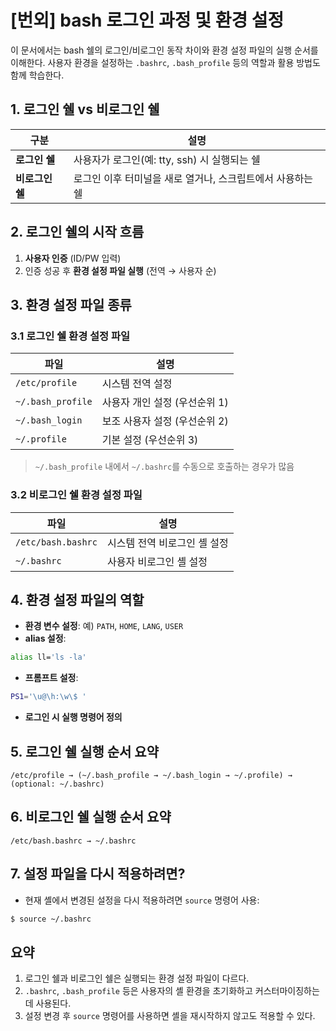 # [번외] bash 로그인 과정 및 환경 설정

이 문서에서는 bash 쉘의 로그인/비로그인 동작 차이와 환경 설정 파일의 실행 순서를 이해한다. 사용자 환경을 설정하는 `.bashrc`, `.bash_profile` 등의 역할과 활용 방법도 함께 학습한다.


## 1. 로그인 쉘 vs 비로그인 쉘

| 구분 | 설명 |
|------|------|
| **로그인 쉘** | 사용자가 로그인(예: tty, ssh) 시 실행되는 쉘 |
| **비로그인 쉘** | 로그인 이후 터미널을 새로 열거나, 스크립트에서 사용하는 쉘 |


## 2. 로그인 쉘의 시작 흐름

1. **사용자 인증** (ID/PW 입력)
2. 인증 성공 후 **환경 설정 파일 실행** (전역 → 사용자 순)


## 3. 환경 설정 파일 종류

### 3.1 로그인 쉘 환경 설정 파일

| 파일 | 설명 |
|-------|------|
| `/etc/profile` | 시스템 전역 설정 |
| `~/.bash_profile` | 사용자 개인 설정 (우선순위 1) |
| `~/.bash_login` | 보조 사용자 설정 (우선순위 2) |
| `~/.profile` | 기본 설정 (우선순위 3) |

> `~/.bash_profile` 내에서 `~/.bashrc`를 수동으로 호출하는 경우가 많음

### 3.2 비로그인 쉘 환경 설정 파일

| 파일 | 설명 |
|-------|------|
| `/etc/bash.bashrc` | 시스템 전역 비로그인 셸 설정 |
| `~/.bashrc` | 사용자 비로그인 셸 설정 |


## 4. 환경 설정 파일의 역할

- **환경 변수 설정**: 예) `PATH`, `HOME`, `LANG`, `USER`
- **alias 설정**:

```bash
alias ll='ls -la'
```

- **프롬프트 설정**:

```bash
PS1='\u@\h:\w\$ '
```

- **로그인 시 실행 명령어 정의**


## 5. 로그인 쉘 실행 순서 요약

```text
/etc/profile → (~/.bash_profile → ~/.bash_login → ~/.profile) → (optional: ~/.bashrc)
```


## 6. 비로그인 쉘 실행 순서 요약

```text
/etc/bash.bashrc → ~/.bashrc
```


## 7. 설정 파일을 다시 적용하려면?

- 현재 셸에서 변경된 설정을 다시 적용하려면 `source` 명령어 사용:

```bash
$ source ~/.bashrc
```


## 요약

1. 로그인 쉘과 비로그인 쉘은 실행되는 환경 설정 파일이 다르다.
2. `.bashrc`, `.bash_profile` 등은 사용자의 셸 환경을 초기화하고 커스터마이징하는 데 사용된다.
3. 설정 변경 후 `source` 명령어를 사용하면 셸을 재시작하지 않고도 적용할 수 있다.